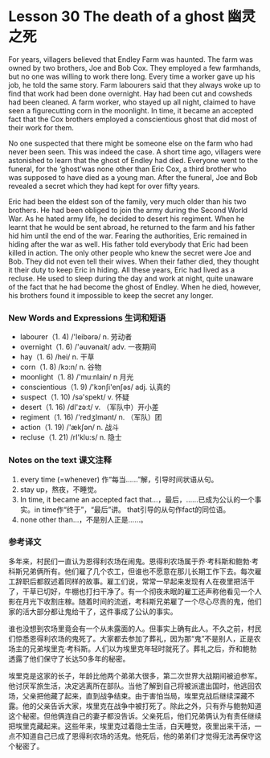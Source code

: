 # Lesson 30 The death of a ghost 幽灵之死
For years, villagers believed that Endley Farm was haunted. The farm was owned by two brothers, Joe and Bob Cox. They employed a few farmhands, but no one was willing to work there long. Every time a worker gave up his job, he told the same story. Farm labourers said that they always woke up to find that work had been done overnight. Hay had been cut and cowsheds had been cleaned. A farm worker, who stayed up all night, claimed to have seen a figurecutting corn in the moonlight. In time, it became an accepted fact that the Cox brothers employed a conscientious ghost that did most of their work for them.

No one suspected that there might be someone else on the farm who had never been seen. This was indeed the case. A short time ago, villagers were astonished to learn that the ghost of Endley had died. Everyone went to the funeral, for the ‘ghost’was none other than Eric Cox, a third brother who was supposed to have died as a young man. After the funeral, Joe and Bob revealed a secret which they had kept for over fifty years.

Eric had been the eldest son of the family, very much older than his two brothers. He had been obliged to join the army during the Second World War. As he hated army life, he decided to desert his regiment. When he learnt that he would be sent abroad, he returned to the farm and his father hid him until the end of the war. Fearing the authorities, Eric remained in hiding after the war as well. His father told everybody that Eric had been killed in action. The only other people who knew the secret were Joe and Bob. They did not even tell their wives. When their father died, they thought it their duty to keep Eric in hiding. All these years, Eric had lived as a recluse. He used to sleep during the day and work at night, quite unaware of the fact that he had become the ghost of Endley. When he died, however, his brothers found it impossible to keep the secret any longer.

### New Words and Expressions 生词和短语

* labourer（1. 4) /'leibərə/ n. 劳动者
* overnight（1. 6) /'əuvənait/ adv. 一夜期间
* hay（1. 6) /hei/ n. 干草
* corn（1. 8) /kɔ:n/ n. 谷物
* moonlight（1. 8) /'mu:nlain/ n 月光
* conscientious（1. 9) /'kɔnʃi'enʃəs/ adj. 认真的
* suspect（1. 10) /sə'spekt/ v. 怀疑
* desert（1. 16) /dI'zə:t/ v. （军队中）开小差
* regiment（1. 16) /'redʒImənt/ n. （军队）团
* action（1. 19) /'ækʃən/ n. 战斗
* recluse（1. 21) /rI'klu:s/ n. 隐士

### Notes on the text 课文注释

1. every time (=whenever) 作“每当……”解，引导时间状语从句。
2. stay up，熬夜，不睡觉。
3. In time, it became an accepted fact that…，最后，……已成为公认的一个事实。in time作“终于”，“最后”讲。 that引导的从句作fact的同位语。
4. none other than…，不是别人正是……。

### 参考译文

多年来，村民们一直认为恩得利农场在闹鬼。恩得利农场属于乔·考科斯和鲍勃·考科斯兄弟俩所有。他们雇了几个农工，但谁也不愿意在那儿长期工作下去。每次雇工辞职后都叙述着同样的故事。雇工们说，常常一早起来发现有人在夜里把活干了，干草已切好，牛棚也打扫干净了。有一个彻夜未眠的雇工还声称他看见一个人影在月光下收割庄稼。随着时间的流逝，考科斯兄弟雇了一个尽心尽责的鬼，他们家的活大部分都让鬼给干了，这件事成了公认的事实。

谁也没想到农场里竟会有一个从未露面的人。但事实上确有此人。不久之前，村民们惊悉恩得利农场的鬼死了。大家都去参加了葬礼，因为那“鬼”不是别人，正是农场主的兄弟埃里克·考科斯。人们以为埃里克年轻时就死了。葬礼之后，乔和鲍勃透露了他们保守了长达50多年的秘密。

埃里克是这家的长子，年龄比他两个弟弟大很多，第二次世界大战期间被迫参军。他讨厌军旅生活，决定逃离所在部队。当他了解到自己将被派遣出国时，他逃回农场，父亲把他藏了起来，直到战争结束。由于害怕当局，埃里克战后继续深藏不露。他的父亲告诉大家，埃里克在战争中被打死了。除此之外，只有乔与鲍勃知道这个秘密。但他俩连自己的妻子都没告诉。父亲死后，他们兄弟俩认为有责任继续把埃里克藏起来。这些年来，埃里克过着隐士生活，白天睡觉，夜里出来干活，一点不知道自己已成了恩得利农场的活鬼。他死后，他的弟弟们才觉得无法再保守这个秘密了。

